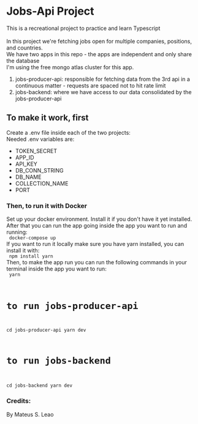 # Jobs-Api Project
This is a recreational project to practice and learn Typescript <br><br>
In this project we're fetching jobs open for multiple companies, positions, and countries. <br>
We have two apps in this repo - the apps are independent and only share the database <br>
I'm using the free mongo atlas cluster for this app.
<ol>
<li>jobs-producer-api: responsible for fetching data from the 3rd api in a continuous matter - requests are spaced not to hit rate limit</li>
<li>jobs-backend: where we have access to our data consolidated by the jobs-producer-api</li>
</ol>

## To make it work, first
Create a .env file inside each of the two projects: <br>
Needed .env variables are:
<ul>
    <li>TOKEN_SECRET</li>
    <li>APP_ID</li>
    <li>API_KEY</li>
    <li>DB_CONN_STRING</li>
    <li>DB_NAME</li>
    <li>COLLECTION_NAME</li>
    <li>PORT</li>
</ul>

### Then, to run it with Docker
Set up your docker environment. Install it if you don't have it yet installed.
<br>
After that you can run the app going inside the app you want to run and running: <br>
<code>
docker-compose up
</code>
<br>
If you want to run it locally make sure you have yarn installed, you can install it with:
<br>
<code>
npm install yarn
</code>
<br>
Then, to make the app run you can run the following commands in your terminal inside the app you want to run:
<br>
<code>
yarn

# to run jobs-producer-api
cd jobs-producer-api
yarn dev
# to run jobs-backend
cd jobs-backend
yarn dev
</code>
<br>
### Credits:
By Mateus S. Leao 